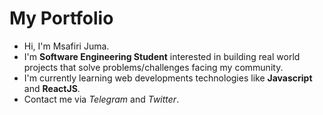 # My Portfolio

  *  Hi, I'm Msafiri Juma.
  *  I'm **Software Engineering Student** interested in building real world projects that solve problems/challenges facing my community.
  *  I'm currently learning web developments technologies like **Javascript** and **ReactJS**.
  * Contact me via *Telegram* and *Twitter*.


